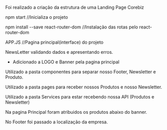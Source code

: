 Foi realizado a criação da estrutura de uma Landing Page Corebiz

npm start
//Inicializa o projeto

npm install --save react-router-dom
//Instalação das rotas pelo react-router-dom

APP.JS
//Pagina principal(interface) do projeto

NewsLetter validando dados e apresentando erros.


- Adicionado a LOGO e Banner pela pagina principal

Utilizado a pasta componentes para separar nosso Footer, Newsletter e Produto.

Utilizado a pasta pages para receber nossos Produtos e nosso Newsletter.

Utilizado a pasta Services para estar recebendo nossa API (Produtos e Newsletter)


Na pagina Principal foram atribuidos os produtos abaixo do banner.

No Footer foi passado a localização da empresa.


